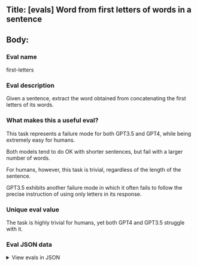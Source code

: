## Title: [evals] Word from first letters of words in a sentence

## Body:

### Eval name

first-letters

### Eval description

Given a sentence, extract the word obtained from concatenating the first letters of its words.

### What makes this a useful eval?

This task represents a failure mode for both GPT3.5 and GPT4, while being extremely easy for humans.

Both models tend to do OK with shorter sentences, but fail with a larger number of words.

For humans, however, this task is trivial, regardless of the length of the sentence.

GPT3.5 exhibits another failure mode in which it often fails to follow the precise instruction of using only letters in
its response.

### Unique eval value

The task is highly trivial for humans, yet both GPT4 and GPT3.5 struggle with it.

### Eval JSON data

<details>

  <summary>View evals in JSON</summary>

### Eval

  ```jsonl

{"input": [{"role": "system", "content": "You are a helpful assistant. Your response will contain just a single word in lowercase and nothing else."}, {"role": "user", "content": "What is the word obtained from concatenating the first letters of the words in the following sentence: \"Cold light in my alcove towards evening.\"?"}], "ideal": "climate"}

{"input": [{"role": "system", "content": "You are a helpful assistant. Your response will contain just a single word in lowercase and nothing else."}, {"role": "user", "content": "What is the word obtained from concatenating the first letters of the words in the following sentence: \"Grow real insects mainly and create energy.\"?"}], "ideal": "grimace"}

{"input": [{"role": "system", "content": "You are a helpful assistant. Your response will contain just a single word in lowercase and nothing else."}, {"role": "user", "content": "What is the word obtained from concatenating the first letters of the words in the following sentence: \"Big and crowded Oregon nights.\"?"}], "ideal": "bacon"}

{"input": [{"role": "system", "content": "You are a helpful assistant. Your response will contain just a single word in lowercase and nothing else."}, {"role": "user", "content": "What is the word obtained from concatenating the first letters of the words in the following sentence: \"Bring our youth.\"?"}], "ideal": "boy"}

{"input": [{"role": "system", "content": "You are a helpful assistant. Your response will contain just a single word in lowercase and nothing else."}, {"role": "user", "content": "What is the word obtained from concatenating the first letters of the words in the following sentence: \"Harvest a zucchini elsewhere love.\"?"}], "ideal": "hazel"}

{"input": [{"role": "system", "content": "You are a helpful assistant. Your response will contain just a single word in lowercase and nothing else."}, {"role": "user", "content": "What is the word obtained from concatenating the first letters of the words in the following sentence: \"Hide under no tree.\"?"}], "ideal": "hunt"}

  ```

</details>


